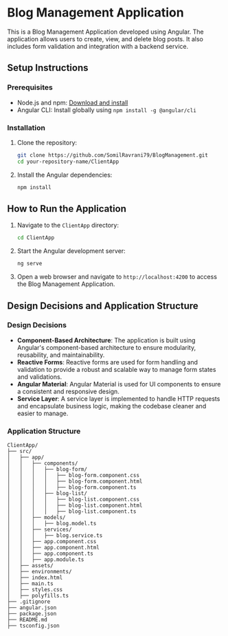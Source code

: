 # Blog Management Application

This is a Blog Management Application developed using Angular. The application allows users to create, view, and delete blog posts. It also includes form validation and integration with a backend service.

## Setup Instructions

### Prerequisites

- Node.js and npm: [Download and install](https://nodejs.org/)
- Angular CLI: Install globally using `npm install -g @angular/cli`

### Installation

1. Clone the repository:

    ```bash
    git clone https://github.com/SomilRavrani79/BlogManagement.git
    cd your-repository-name/ClientApp
    ```

2. Install the Angular dependencies:

    ```bash
    npm install
    ```

## How to Run the Application

1. Navigate to the `ClientApp` directory:

    ```bash
    cd ClientApp
    ```

2. Start the Angular development server:

    ```bash
    ng serve
    ```

3. Open a web browser and navigate to `http://localhost:4200` to access the Blog Management Application.

## Design Decisions and Application Structure

### Design Decisions

- **Component-Based Architecture**: The application is built using Angular's component-based architecture to ensure modularity, reusability, and maintainability.
- **Reactive Forms**: Reactive forms are used for form handling and validation to provide a robust and scalable way to manage form states and validations.
- **Angular Material**: Angular Material is used for UI components to ensure a consistent and responsive design.
- **Service Layer**: A service layer is implemented to handle HTTP requests and encapsulate business logic, making the codebase cleaner and easier to manage.

### Application Structure

```plaintext
ClientApp/
├── src/
│   ├── app/
│   │   ├── components/
│   │   │   ├── blog-form/
│   │   │   │   ├── blog-form.component.css
│   │   │   │   ├── blog-form.component.html
│   │   │   │   ├── blog-form.component.ts
│   │   │   ├── blog-list/
│   │   │   │   ├── blog-list.component.css
│   │   │   │   ├── blog-list.component.html
│   │   │   │   ├── blog-list.component.ts
│   │   ├── models/
│   │   │   ├── blog.model.ts
│   │   ├── services/
│   │   │   ├── blog.service.ts
│   │   ├── app.component.css
│   │   ├── app.component.html
│   │   ├── app.component.ts
│   │   ├── app.module.ts
│   ├── assets/
│   ├── environments/
│   ├── index.html
│   ├── main.ts
│   ├── styles.css
│   ├── polyfills.ts
├── .gitignore
├── angular.json
├── package.json
├── README.md
├── tsconfig.json
